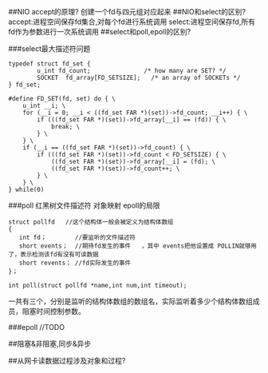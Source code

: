 ##NIO accept的原理?
创建一个fd与四元组对应起来
##NIO和select的区别?
accept:进程空间保存fd集合,对每个fd进行系统调用
select:进程空间保存fd,所有fd作为参数进行一次系统调用
##select和poll,epoll的区别?

###select最大描述符问题
```
typedef struct fd_set {
        u_int fd_count;               /* how many are SET? */
        SOCKET  fd_array[FD_SETSIZE];   /* an array of SOCKETs */
} fd_set; 
```
```
#define FD_SET(fd, set) do { \
    u_int __i; \
    for (__i = 0; __i < ((fd_set FAR *)(set))->fd_count; __i++) { \
        if (((fd_set FAR *)(set))->fd_array[__i] == (fd)) { \
            break; \
        } \
    } \
    if (__i == ((fd_set FAR *)(set))->fd_count) { \
        if (((fd_set FAR *)(set))->fd_count < FD_SETSIZE) { \
            ((fd_set FAR *)(set))->fd_array[__i] = (fd); \
            ((fd_set FAR *)(set))->fd_count++; \
        } \
    } \
} while(0) 

```
[](https://www.cnblogs.com/hnrainll/archive/2011/12/13/2285973.html)
[](https://blog.csdn.net/dog250/article/details/105896693)


###poll
红黑树文件描述符
对象映射
epoll的局限

```
struct pollfd   //这个结构体一般会被定义为结构体数组
{
   int fd；        //要监听的文件描述符
   short events；  //期待fd发生的事件   ，其中 events把他设置成 POLLIN就够用了，表示检测该fd有没有可读数据
   short revents； //fd实际发生的事件
}；

int poll(struct pollfd *name,int num,int timeout);
```
一共有三个，分别是监听的结构体数组的数组名，实际监听着多少个结构体数组成员，阻塞时间控制参数。
[](https://blog.csdn.net/u014453898/article/details/53992003)


###epoll
//TODO

[](https://cloud.tencent.com/developer/article/1401558)
##阻塞&非阻塞,同步&异步

##从网卡读数据过程涉及对象和过程?
